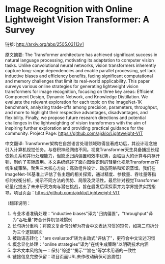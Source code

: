 # Image Recognition with Online Lightweight Vision Transformer: A Survey

链接: http://arxiv.org/abs/2505.03113v1

原文摘要:
The Transformer architecture has achieved significant success in natural
language processing, motivating its adaptation to computer vision tasks. Unlike
convolutional neural networks, vision transformers inherently capture
long-range dependencies and enable parallel processing, yet lack inductive
biases and efficiency benefits, facing significant computational and memory
challenges that limit its real-world applicability. This paper surveys various
online strategies for generating lightweight vision transformers for image
recognition, focusing on three key areas: Efficient Component Design, Dynamic
Network, and Knowledge Distillation. We evaluate the relevant exploration for
each topic on the ImageNet-1K benchmark, analyzing trade-offs among precision,
parameters, throughput, and more to highlight their respective advantages,
disadvantages, and flexibility. Finally, we propose future research directions
and potential challenges in the lightweighting of vision transformers with the
aim of inspiring further exploration and providing practical guidance for the
community. Project Page: https://github.com/ajxklo/Lightweight-VIT

中文翻译:
Transformer架构在自然语言处理领域取得显著成功后，其设计理念被引入计算机视觉任务。与卷积神经网络不同，视觉Transformer天生具备捕捉长程依赖关系和并行处理能力，但缺乏归纳偏置和效率优势，面临巨大的计算与内存开销，制约了实际应用。本文系统综述了面向图像识别的轻量化视觉Transformer在线生成策略，聚焦三大核心方向：高效组件设计、动态网络和知识蒸馏。我们在ImageNet-1K基准上评估了各主题的相关探索，通过精度、参数量、吞吐量等指标的权衡分析，揭示不同方法的优势、局限及灵活性。最后针对视觉Transformer轻量化提出了未来研究方向与潜在挑战，旨在启发后续探索并为学界提供实践指导。项目页面：https://github.com/ajxklo/Lightweight-VIT

（翻译说明：
1. 专业术语准确处理："inductive biases"译为"归纳偏置"，"throughput"译为"吞吐量"符合计算机领域惯例
2. 长句拆分重构：将原文复合句分解为符合中文表达习惯的短句，如第二句拆分为三个逻辑层次
3. 被动语态转化："are evaluated"转为主动式"评估了"，更符合中文论述习惯
4. 概念显化处理："online strategies"译为"在线生成策略"以明确技术内涵
5. 学术文本风格统一：保持"综述""揭示""旨在"等学术用语的一致性
6. 链接信息完整保留：项目页面URL未作改动确保可追溯性）
